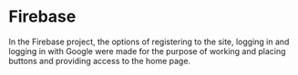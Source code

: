 # Firebase

In the Firebase project, the options of registering to the site, logging in and logging in with Google were made for the purpose of working and placing buttons and providing access to the home page.
